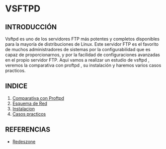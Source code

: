 # VSFTPD
## INTRODUCCIÓN
Vsftpd es uno de los servidores FTP más potentes y completos disponibles para la mayoría de distribuciones de Linux. Este servidor FTP es el favorito de muchos administradores de sistemas por la configurabilidad que es capaz de proporcionarnos, y por la facilidad de configuraciones avanzadas en el propio servidor FTP.
Aqui vamos a realizar un estudio de vsftpd , veremos la comparativa con proftpd , su instalación y haremos varios casos practicos.
## INDICE
1. [Comparativa con Proftpd](https://github.com/alelopez98/Vsftpd/blob/main/ComparativaProftpd.md)
2. [Esquema de Red](https://github.com/alelopez98/Vsftpd/blob/main/EsquemaRed.md)
3. [Instalacion](https://github.com/alelopez98/Vsftpd/blob/main/Instalacion.md)
4. [Casos practicos](https://github.com/alelopez98/Vsftpd/blob/main/CasosPracticos.md)  
## REFERENCIAS
- [Redeszone](https://www.redeszone.net/tutoriales/servidores/vsftpd-configuracion-servidor-ftp/)
